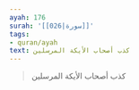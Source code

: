```yaml
---
ayah: 176
surah: '[[026|سورة]]'
tags:
- quran/ayah
text: كذب أصحاب الأيكة المرسلين
---
```

> كذب أصحاب الأيكة المرسلين
